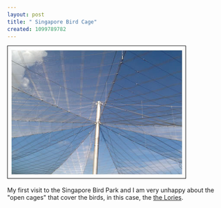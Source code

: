 ```yaml
--- 
layout: post
title: " Singapore Bird Cage"
created: 1099789782
---
```

<img src="/files/bird_cage.jpg" alt="the transparent cage over the bird park in Singapore"><p>My first visit to the Singapore Bird Park and I am very unhappy about the "open cages" that cover the birds, in this case, the <a href="http://en.wikipedia.org/wiki/Loriinae">the Lories</a>.</p>
